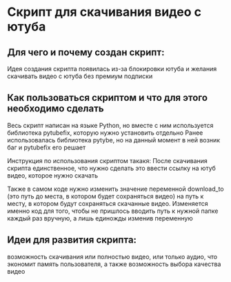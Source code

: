 # Скрипт для скачивания видео с ютуба

## Для чего и почему создан скрипт:
Идея создания скрипта появилась из-за блокировки ютуба и желания скачивать видео с ютуба без премиум подписки

## Как пользоваться скриптом и что для этого необходимо сделать
Весь скрипт написан на языке Python, но вместе с ним используется библиотека pytubefix, которую нужно установить отдельно
Ранее использовалась библиотека pytybe, но на данный момент в ней возник баг и pytubefix его решает

Инструкция по использования скриптом такакя:
После скачивания скрипта единственное, что нужно сделать это ввести ссылку на ютуб видео, которое нужно скачать

Также в самом коде нужно изменить значение переменной download_to (это путь до места, в котором будет сохраняться видео)
на путь к месту, в котором будут сохраняться скачанные видео. Изменяется именно код для того, чтобы не пришлось вводить путь к нужной папке каждый раз вручную, а лишь единожды изменив переменную

## Идеи для развития скрипта:
возможность скачивания или полностью видео, или только аудио, что экономит память пользователя,
а также возможность выбора качества видео